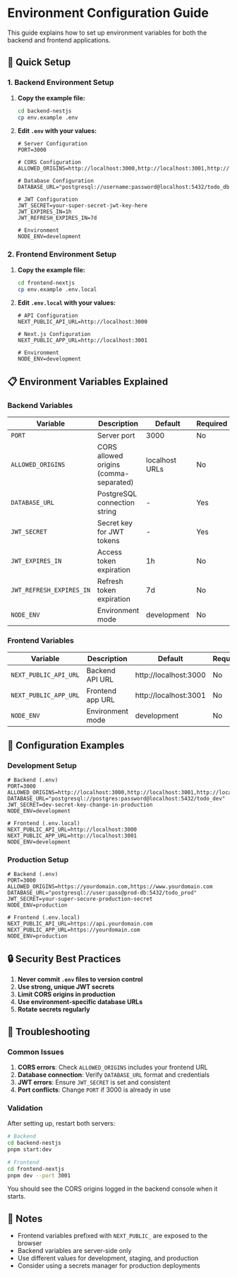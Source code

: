 # Environment Configuration Guide

This guide explains how to set up environment variables for both the backend and frontend applications.

## 🚀 Quick Setup

### 1. Backend Environment Setup

1. **Copy the example file:**
   ```bash
   cd backend-nestjs
   cp env.example .env
   ```

2. **Edit `.env` with your values:**
   ```env
   # Server Configuration
   PORT=3000
   
   # CORS Configuration
   ALLOWED_ORIGINS=http://localhost:3000,http://localhost:3001,http://localhost:3002
   
   # Database Configuration
   DATABASE_URL="postgresql://username:password@localhost:5432/todo_db"
   
   # JWT Configuration
   JWT_SECRET=your-super-secret-jwt-key-here
   JWT_EXPIRES_IN=1h
   JWT_REFRESH_EXPIRES_IN=7d
   
   # Environment
   NODE_ENV=development
   ```

### 2. Frontend Environment Setup

1. **Copy the example file:**
   ```bash
   cd frontend-nextjs
   cp env.example .env.local
   ```

2. **Edit `.env.local` with your values:**
   ```env
   # API Configuration
   NEXT_PUBLIC_API_URL=http://localhost:3000
   
   # Next.js Configuration
   NEXT_PUBLIC_APP_URL=http://localhost:3001
   
   # Environment
   NODE_ENV=development
   ```

## 📋 Environment Variables Explained

### Backend Variables

| Variable | Description | Default | Required |
|----------|-------------|---------|----------|
| `PORT` | Server port | 3000 | No |
| `ALLOWED_ORIGINS` | CORS allowed origins (comma-separated) | localhost URLs | No |
| `DATABASE_URL` | PostgreSQL connection string | - | Yes |
| `JWT_SECRET` | Secret key for JWT tokens | - | Yes |
| `JWT_EXPIRES_IN` | Access token expiration | 1h | No |
| `JWT_REFRESH_EXPIRES_IN` | Refresh token expiration | 7d | No |
| `NODE_ENV` | Environment mode | development | No |

### Frontend Variables

| Variable | Description | Default | Required |
|----------|-------------|---------|----------|
| `NEXT_PUBLIC_API_URL` | Backend API URL | http://localhost:3000 | No |
| `NEXT_PUBLIC_APP_URL` | Frontend app URL | http://localhost:3001 | No |
| `NODE_ENV` | Environment mode | development | No |

## 🔧 Configuration Examples

### Development Setup
```env
# Backend (.env)
PORT=3000
ALLOWED_ORIGINS=http://localhost:3000,http://localhost:3001,http://localhost:3002
DATABASE_URL="postgresql://postgres:password@localhost:5432/todo_dev"
JWT_SECRET=dev-secret-key-change-in-production
NODE_ENV=development

# Frontend (.env.local)
NEXT_PUBLIC_API_URL=http://localhost:3000
NEXT_PUBLIC_APP_URL=http://localhost:3001
NODE_ENV=development
```

### Production Setup
```env
# Backend (.env)
PORT=3000
ALLOWED_ORIGINS=https://yourdomain.com,https://www.yourdomain.com
DATABASE_URL="postgresql://user:pass@prod-db:5432/todo_prod"
JWT_SECRET=your-super-secure-production-secret
NODE_ENV=production

# Frontend (.env.local)
NEXT_PUBLIC_API_URL=https://api.yourdomain.com
NEXT_PUBLIC_APP_URL=https://yourdomain.com
NODE_ENV=production
```

## 🔒 Security Best Practices

1. **Never commit `.env` files to version control**
2. **Use strong, unique JWT secrets**
3. **Limit CORS origins in production**
4. **Use environment-specific database URLs**
5. **Rotate secrets regularly**

## 🚨 Troubleshooting

### Common Issues

1. **CORS errors**: Check `ALLOWED_ORIGINS` includes your frontend URL
2. **Database connection**: Verify `DATABASE_URL` format and credentials
3. **JWT errors**: Ensure `JWT_SECRET` is set and consistent
4. **Port conflicts**: Change `PORT` if 3000 is already in use

### Validation

After setting up, restart both servers:

```bash
# Backend
cd backend-nestjs
pnpm start:dev

# Frontend
cd frontend-nextjs
pnpm dev --port 3001
```

You should see the CORS origins logged in the backend console when it starts.

## 📝 Notes

- Frontend variables prefixed with `NEXT_PUBLIC_` are exposed to the browser
- Backend variables are server-side only
- Use different values for development, staging, and production
- Consider using a secrets manager for production deployments 